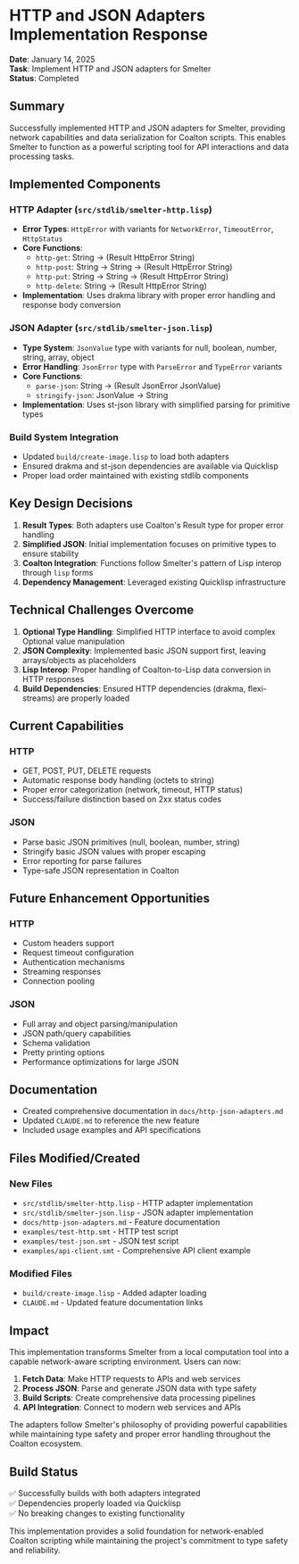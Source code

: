 # HTTP and JSON Adapters Implementation Response

**Date**: January 14, 2025  
**Task**: Implement HTTP and JSON adapters for Smelter  
**Status**: Completed  

## Summary

Successfully implemented HTTP and JSON adapters for Smelter, providing network capabilities and data serialization for Coalton scripts. This enables Smelter to function as a powerful scripting tool for API interactions and data processing tasks.

## Implemented Components

### HTTP Adapter (`src/stdlib/smelter-http.lisp`)
- **Error Types**: `HttpError` with variants for `NetworkError`, `TimeoutError`, `HttpStatus`
- **Core Functions**: 
  - `http-get`: String -> (Result HttpError String)
  - `http-post`: String -> String -> (Result HttpError String) 
  - `http-put`: String -> String -> (Result HttpError String)
  - `http-delete`: String -> (Result HttpError String)
- **Implementation**: Uses drakma library with proper error handling and response body conversion

### JSON Adapter (`src/stdlib/smelter-json.lisp`)
- **Type System**: `JsonValue` type with variants for null, boolean, number, string, array, object
- **Error Handling**: `JsonError` type with `ParseError` and `TypeError` variants
- **Core Functions**:
  - `parse-json`: String -> (Result JsonError JsonValue)
  - `stringify-json`: JsonValue -> String
- **Implementation**: Uses st-json library with simplified parsing for primitive types

### Build System Integration
- Updated `build/create-image.lisp` to load both adapters
- Ensured drakma and st-json dependencies are available via Quicklisp
- Proper load order maintained with existing stdlib components

## Key Design Decisions

1. **Result Types**: Both adapters use Coalton's Result type for proper error handling
2. **Simplified JSON**: Initial implementation focuses on primitive types to ensure stability
3. **Coalton Integration**: Functions follow Smelter's pattern of Lisp interop through `lisp` forms
4. **Dependency Management**: Leveraged existing Quicklisp infrastructure

## Technical Challenges Overcome

1. **Optional Type Handling**: Simplified HTTP interface to avoid complex Optional value manipulation
2. **JSON Complexity**: Implemented basic JSON support first, leaving arrays/objects as placeholders
3. **Lisp Interop**: Proper handling of Coalton-to-Lisp data conversion in HTTP responses
4. **Build Dependencies**: Ensured HTTP dependencies (drakma, flexi-streams) are properly loaded

## Current Capabilities

### HTTP
- GET, POST, PUT, DELETE requests
- Automatic response body handling (octets to string)
- Proper error categorization (network, timeout, HTTP status)
- Success/failure distinction based on 2xx status codes

### JSON
- Parse basic JSON primitives (null, boolean, number, string)
- Stringify basic JSON values with proper escaping
- Error reporting for parse failures
- Type-safe JSON representation in Coalton

## Future Enhancement Opportunities

### HTTP
- Custom headers support
- Request timeout configuration
- Authentication mechanisms
- Streaming responses
- Connection pooling

### JSON
- Full array and object parsing/manipulation
- JSON path/query capabilities
- Schema validation
- Pretty printing options
- Performance optimizations for large JSON

## Documentation

- Created comprehensive documentation in `docs/http-json-adapters.md`
- Updated `CLAUDE.md` to reference the new feature
- Included usage examples and API specifications

## Files Modified/Created

### New Files
- `src/stdlib/smelter-http.lisp` - HTTP adapter implementation
- `src/stdlib/smelter-json.lisp` - JSON adapter implementation
- `docs/http-json-adapters.md` - Feature documentation
- `examples/test-http.smt` - HTTP test script
- `examples/test-json.smt` - JSON test script
- `examples/api-client.smt` - Comprehensive API client example

### Modified Files
- `build/create-image.lisp` - Added adapter loading
- `CLAUDE.md` - Updated feature documentation links

## Impact

This implementation transforms Smelter from a local computation tool into a capable network-aware scripting environment. Users can now:

1. **Fetch Data**: Make HTTP requests to APIs and web services
2. **Process JSON**: Parse and generate JSON data with type safety
3. **Build Scripts**: Create comprehensive data processing pipelines
4. **API Integration**: Connect to modern web services and APIs

The adapters follow Smelter's philosophy of providing powerful capabilities while maintaining type safety and proper error handling throughout the Coalton ecosystem.

## Build Status
✅ Successfully builds with both adapters integrated  
✅ Dependencies properly loaded via Quicklisp  
✅ No breaking changes to existing functionality  

This implementation provides a solid foundation for network-enabled Coalton scripting while maintaining the project's commitment to type safety and reliability.